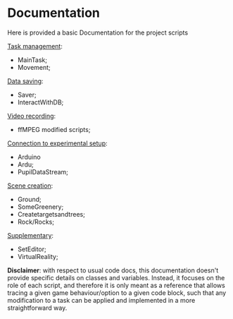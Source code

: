
# Documentation

Here is provided a basic Documentation for the project scripts

[Task management](scripts_docs/Task_management.md): 
- MainTask;
- Movement;

[Data saving](scripts_docs/Data_saving.md): 
- Saver;
- InteractWithDB;

[Video recording](scripts_docs/Video_recording.md):
- ffMPEG modified scripts;

[Connection to experimental setup](scripts_docs/Connection_to_setup.md):
- Arduino
- Ardu;
- PupilDataStream;

[Scene creation](scripts_docs/Scene_creation.md):
- Ground;
- SomeGreenery;
- Createtargetsandtrees;
- Rock/Rocks;

[Supplementary](scripts_docs/Supplementary.md):
- SetEditor;
- VirtualReality;

**Disclaimer**: with respect to usual code docs, this documentation doesn't provide specific details on classes and variables. Instead, it focuses on the role of each script, and therefore it is only meant as a reference that allows tracing a given game behaviour/option to a given code block, such that any modification to a task can be applied and implemented in a more straightforward way.

